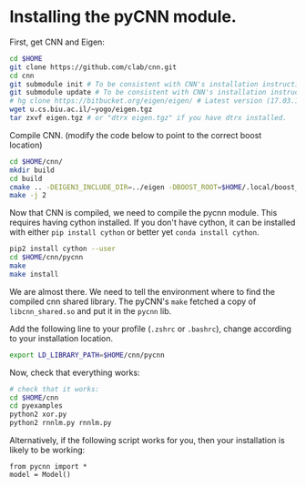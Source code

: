 # Installing the pyCNN module.

First, get CNN and Eigen:

```bash
cd $HOME
git clone https://github.com/clab/cnn.git
cd cnn
git submodule init # To be consistent with CNN's installation instructions.
git submodule update # To be consistent with CNN's installation instructions.
# hg clone https://bitbucket.org/eigen/eigen/ # Latest version (17.03.16) of Eigen fails to compile.
wget u.cs.biu.ac.il/~yogo/eigen.tgz
tar zxvf eigen.tgz # or "dtrx eigen.tgz" if you have dtrx installed.
```

Compile CNN.
(modify the code below to point to the correct boost location)

```bash
cd $HOME/cnn/
mkdir build
cd build
cmake .. -DEIGEN3_INCLUDE_DIR=../eigen -DBOOST_ROOT=$HOME/.local/boost_1_58_0 -DBoost_NO_BOOST_CMAKE=ON
make -j 2
```

Now that CNN is compiled, we need to compile the pycnn module.
This requires having cython installed.
If you don't have cython, it can be installed with either `pip install cython` or better yet `conda install cython`.

```bash
pip2 install cython --user
cd $HOME/cnn/pycnn
make
make install
```

We are almost there. 
We need to tell the environment where to find the compiled cnn shared library.
The pyCNN's `make` fetched a copy of `libcnn_shared.so` and put it in the `pycnn` lib.

Add the following line to your profile (`.zshrc` or `.bashrc`), change
according to your installation location.

```bash
export LD_LIBRARY_PATH=$HOME/cnn/pycnn
```

Now, check that everything works:

```bash
# check that it works:
cd $HOME/cnn
cd pyexamples
python2 xor.py
python2 rnnlm.py rnnlm.py
```

Alternatively, if the following script works for you, then your installation is likely to be working:
```
from pycnn import *
model = Model()
```
